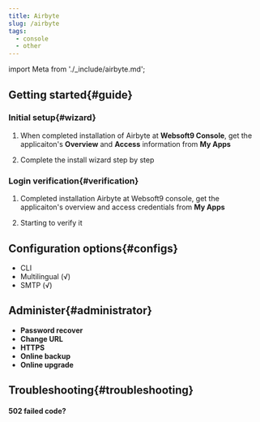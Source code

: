 ```yaml
---
title: Airbyte
slug: /airbyte
tags:
  - console
  - other
---
```


import Meta from './_include/airbyte.md';

<Meta name="meta" />

## Getting started{#guide}

### Initial setup{#wizard}

1. When completed installation of Airbyte at **Websoft9 Console**, get the applicaiton's **Overview** and **Access** information from **My Apps**  

2. Complete the install wizard step by step

### Login verification{#verification}

1. Completed installation Airbyte at Websoft9 console, get the applicaiton's overview and access credentials from **My Apps**  

2. Starting to verify it

## Configuration options{#configs}

- CLI
- Multilingual (√)
- SMTP (√)

## Administer{#administrator}

- **Password recover**
- **Change URL**
- **HTTPS**
- **Online backup**
- **Online upgrade**

## Troubleshooting{#troubleshooting}

#### 502 failed code?